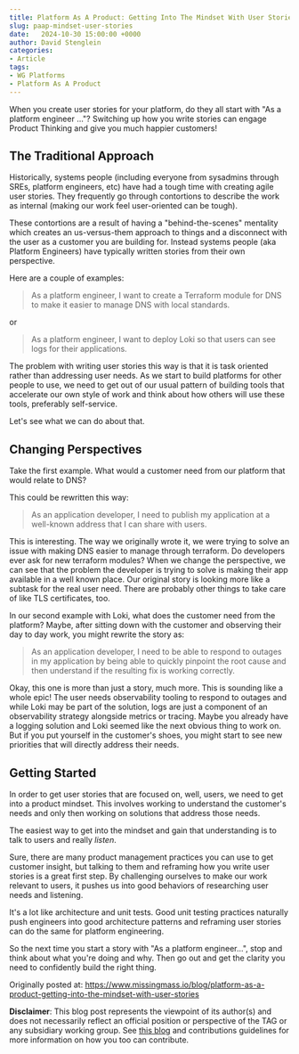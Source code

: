 ```yaml
---
title: Platform As A Product: Getting Into The Mindset With User Stories
slug: paap-mindset-user-stories
date:   2024-10-30 15:00:00 +0000
author: David Stenglein
categories:
- Article
tags:
- WG Platforms
- Platform As A Product
---
```



When you create user stories for your platform, do they all start with "As a platform engineer ..."? Switching up how you write stories can engage Product Thinking and give you much happier customers!

## The Traditional Approach

Historically, systems people (including everyone from sysadmins through SREs, platform engineers, etc) have had a tough time with creating agile user stories. They frequently go through contortions to describe the work as internal (making our work feel user-oriented can be tough). 

These contortions are a result of having a "behind-the-scenes" mentality which creates an us-versus-them approach to things and a disconnect with the user as a customer you are building for. Instead systems people (aka Platform Engineers) have typically written stories from their own perspective.

Here are a couple of examples:
> As a platform engineer, I want to create a Terraform module for DNS to make it easier to manage DNS with local standards.

or

> As a platform engineer, I want to deploy Loki so that users can see logs for their applications.

The problem with writing user stories this way is that it is task oriented rather than addressing user needs. As we start to build platforms for other people to use, we need to get out of our usual pattern of building tools that accelerate our own style of work and think about how others will use these tools, preferably self-service.

Let's see what we can do about that.

## Changing Perspectives

Take the first example. What would a customer need from our platform that would relate to DNS?

This could be rewritten this way: 

> As an application developer, I need to publish my application at a well-known address that I can share with users.

This is interesting. The way we originally wrote it, we were trying to solve an issue with making DNS easier to manage through terraform. Do developers ever ask for new terraform modules? When we change the perspective, we can see that the problem the developer is trying to solve is making their app available in a well known place. Our original story is looking more like a subtask for the real user need. There are probably other things to take care of like TLS certificates, too.

In our second example with Loki, what does the customer need from the platform? Maybe, after sitting down with the customer and observing their day to day work, you might rewrite the story as:

> As an application developer, I need to be able to respond to outages in my application by being able to quickly pinpoint the root cause and then understand if the resulting fix is working correctly.

Okay, this one is more than just a story, much more. This is sounding like a whole epic! The user needs observability tooling to respond to outages and  while Loki may be part of the solution, logs are just a component of an observability strategy alongside metrics or tracing. Maybe you already have a logging solution and Loki seemed like the next obvious thing to work on. But if you put yourself in the customer's shoes, you might start to see new priorities that will directly address their needs.

## Getting Started

In order to get user stories that are focused on, well, users, we need to get into a product mindset. This involves working to understand the customer's needs and only then working on solutions that address those needs.

The easiest way to get into the mindset and gain that understanding is to talk to users and really _listen_.

Sure, there are many product management practices you can use to get customer insight, but talking to them and reframing how you write user stories is a great first step. By challenging ourselves to make our work relevant to users, it pushes us into good behaviors of researching user needs and listening.

It's a lot like architecture and unit tests. Good unit testing practices naturally push engineers into good architecture patterns and reframing user stories can do the same for platform engineering.

So the next time you start a story with "As a platform engineer...", stop and think about what you're doing and why. Then go out and get the clarity you need to confidently build the right thing.

Originally posted at: https://www.missingmass.io/blog/platform-as-a-product-getting-into-the-mindset-with-user-stories

**Disclaimer**: This blog post represents the viewpoint of its author(s) and does not necessarily reflect an official position or perspective of the TAG or any subsidiary working group. See [this blog](https://tag-app-delivery.cncf.io/contribute/community-post-guidelines/) and contributions guidelines for more information on how you too can contribute.